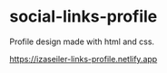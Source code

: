 # social-links-profile
Profile design made with html and css.

https://izaseiler-links-profile.netlify.app
